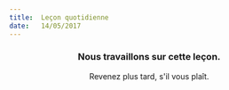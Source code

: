 ```yaml
---
title:  Leçon quotidienne
date:   14/05/2017
---
```


### <center>Nous travaillons sur cette leçon.</center>
<center>Revenez plus tard, s'il vous plaît.</center>